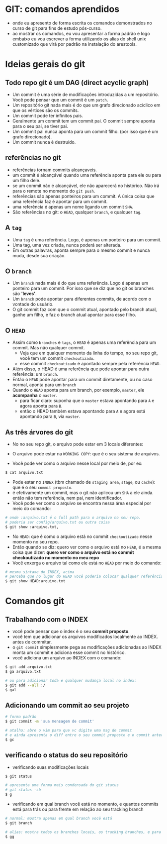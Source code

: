 # GIT: comandos aprendidos

* onde eu apresento de forma escrita os comandos demonstrados no curso de git para fins de estudo pós-curso.
* ao mostrar os comandos, eu vou apresentar a forma padrão e logo embaixo eu vou escrever a forma utilizando os alias do shell unix customizado que virá por padrão na instalação do arestools.

# Ideias gerais do git

## Todo repo git é um DAG (direct acyclic graph)

* Um commit é uma série de modificações introduzidas a um repositório. Você pode pensar que um commit é um `patch`.
* Um repositório git nada mais é do que um grafo direcionado acíclico em que os vértices são os commits.
* Um commit pode ter infinitos pais.
* Geralmente um commit tem um commit pai. O commit sempre aponta para o seu pai, se tiver pai.
* Um commit pai nunca aponta para um commit filho. (por isso que é um grafo direcionado).
* Um commit nunca é destruído.

## referências no git

* referências tornam commits alcançaveis.
* um commit é alcançável quando uma referência aponta para ele ou para um filho dele.
* se um commit não é alcançável, ele não aparecerá no histórico. Não irá para o remote no momento do `git push`.
* referências são apenas ponteiros para um commit. A única coisa que uma referência faz é apontar para um commit.
* uma referência é apenas um nome ligando um commit `SHA`.
* São referências no git: o `HEAD`, qualquer `branch`, e qualquer `tag`.


## A `tag`

* Uma `tag` é uma referência. Logo, é apenas um ponteiro para um commit.
* Uma tag, uma vez criada, nunca poderá ser alterada. 
* Em outras palavras, aponta sempre para o mesmo commit e nunca muda, desde sua criação.

## O `branch`

* Um `branch` nada mais é do que uma referência. Logo é apenas um ponteiro para um commit. Por isso que se diz que no git os branches são __'leves'__.
* Um `branch` pode apontar para diferentes commits, de acordo com o vontade do usuário.
* O git commit faz com que o commit atual, apontado pelo branch atual, ganhe um filho, e faz o branch atual apontar para esse filho.

## O `HEAD`

* Assim como `branches` e `tags`, o `HEAD` é apenas uma referência para um commit. Mas não qualquer commit.
  * Veja que em qualquer momento da linha do tempo, no seu repo git, você tem um commit `checkoutizado`.
  * esse commit `checkoutizado` é apontado sempre pela referência `HEAD`.
* Além disso, o HEAD é uma referência que pode apontar para outra referência: um `branch`.
* Então o `HEAD` pode apontar para um commit diretamente, ou no caso normal, aponta para um `branch`
* Quando o `HEAD` aponta para um branch, por exemplo, `master`, ele __acompanha__ o `master`.
  * para ficar claro: suponha que o `master` estava apontando para `A` e agora aponta para `B`. 
  * então o HEAD também estava apontando para `A` e agora está apontando para `B`, via `master`.

## As __três árvores__ do git

* No no seu repo git, o arquivo pode estar em 3 locais diferentes:

* O arquivo pode estar na `WORKING COPY`: que é o seu sistema de arquivos.
* Você pode ver como o arquivo nesse local por meio de, por ex: 

```sh
$ cat arquivo.txt
```

* Pode estar no `INDEX` (tbm chamado de `staging area`, `stage`, ou `cache`): que é o seu `commit proposto`. 
* é efetivamente um commit, mas o git não aplicou um `SHA` a ele ainda. então não tem referência, nem pai, nem identificador.
* Você pode ver como o arquivo se encontra nessa área especial por meio do comando: 

```sh
# onde :arquivo.txt é o full path para o arquivo no seu repo.
# poderia ser config/arquivo.txt ou outra coisa
$ git show :arquivo.txt, 
```

* No `HEAD`: que é como o arquivo está no commit `checkoutizado` nesse momento no seu repo.
* Então quando se diz: quero ver como o arquivo está no `HEAD`, é a mesma coisa que dizer: __quero ver como o arquivo está no commit checkoutizado no momento no meu repo__
* Você enxerga o arquivo tal como ele está no `HEAD` por meio do comando:

```sh
# mesma sintaxe do INDEX, acima
# perceba que no lugar do HEAD você poderia colocar qualquer referência: um branch, uma tag, um commit SHA, etc...
$ git show HEAD:arquivo.txt
```

# Comandos git

## Trabalhando com o INDEX

* você pode pensar que o index é o seu __commit proposto__.
* você tem que adicionar os arquivos modificados localmente ao INDEX. antes de commitar.
* o `git commit` simplesmente pega as modificações adicionadas ao INDEX monta um commit e adiciona esse commit no histórico.
* você adiciona um arquivo ao INDEX com o comando:

```sh
$ git add arquivo.txt
$ ga arquivo.txt

# ou para adicionar toda e qualquer mudança local no index:
$ git add --all :/
$ gal
```

## Adicionando um commit ao seu projeto

```sh
# forma padrão
$ git commit -m 'sua mensagem de commit'

# atalho: abre o vim para que vc digite uma msg de commit 
# e ainda apresenta o diff entre o seu commit proposto e o commit anterior
$ gc 
```

## verificando o status do seu repositório

* verificando suas modificações locais

```sh
$ git status

# apresenta uma forma mais condensada do git status
# git status -sb
$ g
```

* verificando em qual branch você está no momento, e quantos commits está para trás ou para frente em relação ao seu tracking branch

```sh
# normal: mostra apenas em qual branch você está
$ git branch

# alias: mostra todos os branches locais, os tracking branches, e para quais commits cada respectivo branch está apontando
$ gg
```

